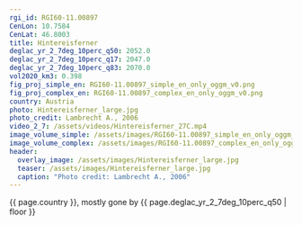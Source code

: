 ```yaml
---
rgi_id: RGI60-11.00897
CenLon: 10.7584
CenLat: 46.8003
title: Hintereisferner
deglac_yr_2_7deg_10perc_q50: 2052.0
deglac_yr_2_7deg_10perc_q17: 2047.0
deglac_yr_2_7deg_10perc_q83: 2070.0
vol2020_km3: 0.398
fig_proj_simple_en: RGI60-11.00897_simple_en_only_oggm_v0.png
fig_proj_complex_en: RGI60-11.00897_complex_en_only_oggm_v0.png
country: Austria
photo: Hintereisferner_large.jpg
photo_credit: Lambrecht A., 2006
video_2_7: /assets/videos/Hintereisferner_27C.mp4
image_volume_simple: /assets/images/RGI60-11.00897_simple_en_only_oggm_v0.png
image_volume_complex: /assets/images/RGI60-11.00897_complex_en_only_oggm_v0.png
header:
  overlay_image: /assets/images/Hintereisferner_large.jpg
  teaser: /assets/images/Hintereisferner_large.jpg
  caption: "Photo credit: Lambrecht A., 2006"
---
```

{{ page.country }}, mostly gone by {{ page.deglac_yr_2_7deg_10perc_q50 | floor }}
